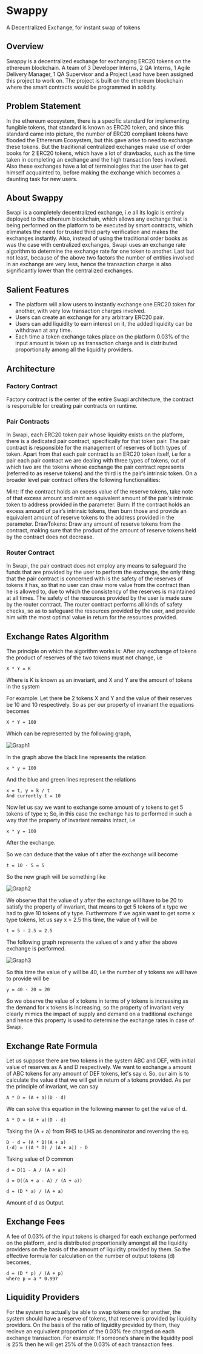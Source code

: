 # Swappy
A Decentralized Exchange, for instant swap of tokens


## Overview
Swappy is a decentralized exchange for exchanging ERC20 tokens on the ethereum blockchain. A team of 3 Developer Interns, 2 QA Interns, 1 Agile Delivery Manager, 1 QA Supervisor and a Project Lead have been assigned this project to work on. The project is built on the ethereum blockchain where the smart contracts would be programmed in solidity.

## Problem Statement
In the ethereum ecosystem, there is a specific standard for implementing fungible tokens, that standard is known as ERC20 token, and since this standard came into picture, the number of ERC20 compliant tokens have flooded the Ethererum Ecosystem, but this gave arise to need to exchange these tokens. But the traditional centralized exchanges make use of order books for 2 ERC20 tokens, which have a lot of drawbacks, such as the time taken in completing an exchange and the high transaction fees involved. Also these exchanges have a lot of terminologies that the user has to get himself acquainted to, before making the exchange which becomes a daunting task for new users.

## About Swappy
Swapi is a completely decentralized exchange, i.e all its logic is entirely deployed to the ethereum blockchain, which allows any exchange that is being performed on the platform to be executed by smart contracts, which eliminates the need for trusted third party verification and makes the exchanges instantly. Also, instead of using the traditional order books as was the case with centralized exchanges, Swapi uses an exchange rate algorithm to determine the exchange rate for one token to another.
Last but not least, because of the above two factors the number of entities involved in an exchange are very less, hence the transaction charge is also significantly lower than the centralized exchanges.

## Salient Features

* The platform will allow users to instantly exchange one ERC20 token for another, with very low transaction charges involved.
* Users can create an exchange for any arbitrary ERC20 pair.
* Users can add liquidity to earn interest on it, the added liquidity can be withdrawn at any time.
* Each time a token exchange takes place on the platform 0.03% of the input amount is taken up as transaction charge and is distributed proportionally among all the liquidity providers.

## Architecture

### Factory Contract
Factory contract is the center of the entire Swapi architecture, the contract is responsible for creating pair contracts on runtime. 

### Pair Contracts
In Swapi, each ERC20 token pair whose liquidity exists on the platform, there is a dedicated pair contract, specifically for that token pair. The pair contract is responsible for the management of reserves of both types of token. Apart from that each pair contract is an ERC20 token itself, i.e for a pair each pair contract we are dealing with three types of tokens, out of which two are the tokens whose exchange the pair contract represents (referred to as reserve tokens) and the third is the pair’s intrinsic token. On a broader level pair contract offers the following functionalities:

Mint: If the contract holds an excess value of the reserve tokens, take note of that excess amount and mint an equivalent amount of the pair's intrinsic token to address provided in the parameter.
Burn: If the contract holds an excess amount of pair’s intrinsic tokens, then burn those and provide an equivalent amount of reserve tokens to the address provided in the parameter.
DrawTokens: Draw any amount of reserve tokens from the contract, making sure that the product of the amount of reserve tokens held by the contract does not decrease.

### Router Contract
In Swapi, the pair contract does not employ any means to safeguard the funds that are provided by the user to perform the exchange, the only thing that the pair contract is concerned with is the safety of the reserves of tokens it has, so that no user can draw more value from the contract than he is allowed to, due to which the consistency of the reserves is maintained at all times. The safety of the resources provided by the user is made sure by the router contract. The router contract performs all kinds of safety checks, so as to safeguard the resources provided by the user, and provide him with the most optimal value in return for the resources provided.

## Exchange Rates Algorithm

The principle on which the algorithm works is:
After any exchange of tokens the product of reserves of the two tokens must 
not change, i.e
```
X * Y = K
``` 
Where is K is known as an invariant, and X and Y are the amount of tokens in the system


For example: Let there be 2 tokens X and Y and the value of their reserves be 10 and 10 respectively.
So as per our property of invariant the equations becomes 
```
X * Y = 100
```
Which can be represented by the following graph, 

![Graph1](https://drive.google.com/uc?export=view&id=1Hprh39tgpnN5bLkK9-eMSNh5edhiApeQ)

In the graph above the black line represents the relation
```
x * y = 100
```
And the blue and green lines represent the relations
```
x = t, y = k / t
And currently t = 10
```
Now let us say we want to exchange some amount of y tokens to get 5 tokens of type x;
So, in this case the exchange has to performed in such a way that the property of invariant remains intact, i.e 
```
x * y = 100
```
After the exchange.

So we can deduce that the value of t after the exchange will become
```
t = 10 - 5 = 5
```
So the new graph will be something like


![Graph2](https://drive.google.com/uc?export=view&id=1wke9V6vk2REz73QKTr5K7L4G6pDay7ZW)


We observe that the value of y after the exchange will have to be 20 to satisfy the property of invariant, that means to get 5 tokens of x type we had to give 10 tokens of y type. 
Furthermore if we again want to get some x type tokens, let us say x = 2.5 this time, the value of t will be
```
t = 5 - 2.5 = 2.5
```

The following graph represents the values of x and y after the above exchange is performed.

![Graph3](https://drive.google.com/uc?export=view&id=1p-q9nJsyDAvZljF9NGgk5bT0wpFL64wq)

So this time the value of y will be 40, i.e the number of y tokens we will have to provide will be
```
y = 40 - 20 = 20
```

So we observe the value of x tokens in terms of y tokens is increasing as the demand for x tokens is increasing, so the property of invariant very clearly mimics the impact of supply and demand on a traditional exchange and hence this property is used to determine the exchange rates in case of Swapi.


## Exchange Rate Formula

Let us suppose there are two tokens in the system ABC and DEF, with initial value of reserves as A and D respectively.
We want to exchange `a` amount of ABC tokens for any amount of DEF tokens, let's say `d`.
So, our aim is to calculate the value `d` that we will get in return of `a` tokens provided.
As per the principle of invariant, we can say
```
A * D = (A + a)(D - d)
```
We can solve this equation in the following manner to get the value of d.
```
A * D = (A + a)(D - d)
```
Taking the (A + a) from RHS to LHS as denominator and reversing the eq.
```
D - d = (A * D)(A + a)
(-d) = ((A * D) / (A + a)) - D
```
Taking value of D common
```
d = D(1 - A / (A + a))

d = D((A + a - A) / (A + a))

d = (D * a) / (A + a)
```
Amount of d as Output.

## Exchange Fees
A fee of 0.03% of the input tokens is charged for each exchange performed on the platform, and is distributed proportionally amongst all the liquidity providers on the basis of the amount of liquidity provided by them.
So the effective formula for calculation on the number of output tokens (d) becomes, 
```
d = (D * p) / (A + p)
where p = a * 0.997 
```

## Liquidity Providers
For the system to actually be able to swap tokens one for another, the system should have a reserve of tokens, that reserve is provided by liquidity providers. On the basis of the ratio of liquidity provided by them, they recieve an equivalent proportion of the 0.03% fee charged on each exchange transaction.
For example: If someone’s share in the liquidity pool is 25% then he will get 25% of the 0.03% of each transaction fees. 

